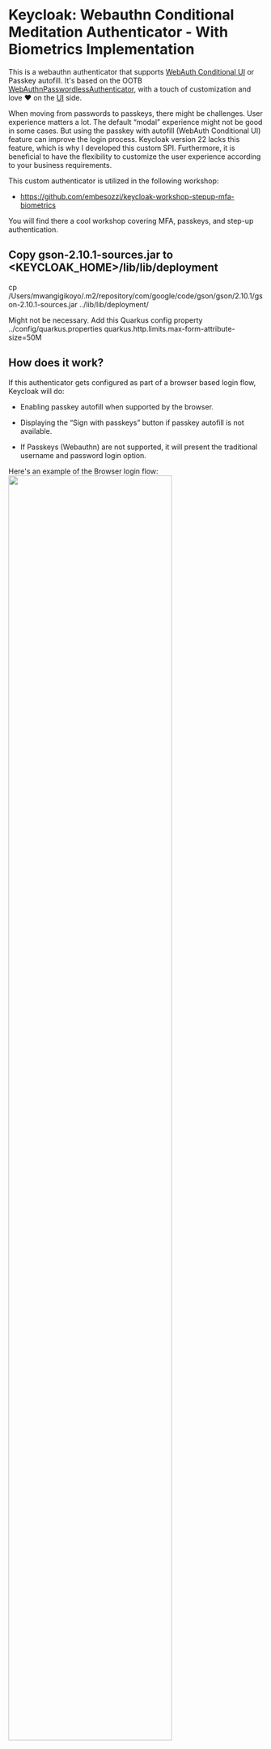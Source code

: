 # Keycloak: Webauthn Conditional Meditation Authenticator - With Biometrics Implementation

This is a webauthn authenticator that supports [WebAuth Conditional UI](https://github.com/w3c/webauthn/wiki/Explainer:-WebAuthn-Conditional-UI) or Passkey autofill. It's based on the OOTB [WebAuthnPasswordlessAuthenticator](https://github.com/keycloak/keycloak/blob/main/services/src/main/java/org/keycloak/authentication/authenticators/browser/WebAuthnPasswordlessAuthenticator.java), with a touch of customization and love ♥️ on the [UI](src/main/resources/theme-resources/templates/webauthn-conditional-mediation-authenticate.ftl) side.

When moving from passwords to passkeys, there might be challenges. User experience matters a lot. The default “modal” experience might not be good in some cases. But using the passkey with autofill (WebAuth Conditional UI) feature can improve the login process.  Keycloak version 22 lacks this feature, which is why I developed this custom SPI. Furthermore, it is beneficial to have the flexibility to customize the user experience according to your business requirements.

This custom authenticator is utilized in the following workshop:

- https://github.com/embesozzi/keycloak-workshop-stepup-mfa-biometrics

You will find there a cool workshop covering MFA, passkeys, and step-up authentication.

## Copy gson-2.10.1-sources.jar to <KEYCLOAK_HOME>/lib/lib/deployment

cp /Users/mwangigikoyo/.m2/repository/com/google/code/gson/gson/2.10.1/gson-2.10.1-sources.jar ../lib/lib/deployment/

Might not be necessary.
Add this Quarkus config property ../config/quarkus.properties
quarkus.http.limits.max-form-attribute-size=50M

## How does it work?

If this authenticator gets configured as part of a browser based login flow, Keycloak will do:

- Enabling passkey autofill when supported by the browser.

- Displaying the “Sign with passkeys” button if passkey autofill is not available.

- If Passkeys (Webauthn) are not supported, it will present the traditional username and password login option.

Here's an example of the Browser login flow:   
    <img src="docs/idp-flow-2.png" width="80%" height="80%">

Here's the default  user experience when trying to login with Passkeys, which is a dialog that pops up. In some cases the UX is not good.
- Default user experience with Passkeys   
<img src="docs/default-passkey.png" width="40%" height="40%">

By using the feature called conditional UI (a part of the WebAuthn standard), you can enhance the UX. You can include passkeys in autofill suggestions.
- Improved Passkeys with suggestions   
<img src="docs/autofill-passkey.png" width="80%" height="60%">

> **Considerations**:   
> Check out the [Passkeys Browser Autofill UI Device Support link](https://passkeys.dev/device-support/). So far, Ubuntu doesnt not support Passkey Autofill UI.   
>   

## How to install?

Build with:
```bash
mvn clean package
```

Follow the below instructions depending on your distribution and runtime environment.

### Quarkus-based distro

Copy the jar to the `providers` folder and execute the following command:

```shell
${kc.home.dir}/bin/kc.sh build
```

### Container image (Docker)

For Docker-based setups mount or copy the jar to `/opt/keycloak/providers`.

> **Warning**:
>
> With the release of Keycloak 17 the Quarkus-based distribution is now fully supported by the Keycloak team.
> Therefore, <b>I have not tested this extension in Wildfly-based distro </b> :exclamation: ️


# Test Cases
The test cases are available in the workshop:

* Workshop: https://github.com/embesozzi/keycloak-workshop-stepup-mfa-biometrics
